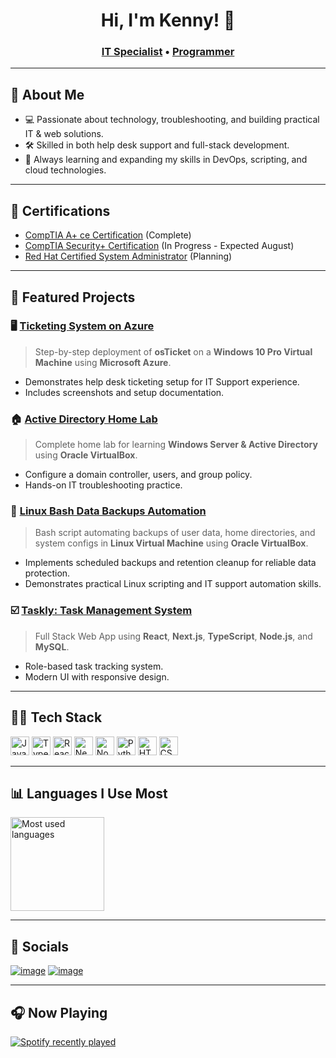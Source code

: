<h1 align="center">Hi, I'm Kenny! 👋</h1>
<h3 align="center">
<a href="https://github.com/kennethmiranda">IT Specialist</a> &bull; 
<a href="https://www.linkedin.com/in/kenneth-miranda-xyz">Programmer</a>
</h3>

---

## 🧠 About Me
- 💻 Passionate about technology, troubleshooting, and building practical IT & web solutions.
- 🛠️ Skilled in both help desk support and full-stack development.
- 🌱 Always learning and expanding my skills in DevOps, scripting, and cloud technologies.

---

## 🏅 Certifications
- [CompTIA A+ ce Certification](https://www.credly.com/badges/714eb243-eed1-40e1-becc-974660af8372/public_url)    (Complete)
- [CompTIA Security+ Certification]()    (In Progress - Expected August)
- [Red Hat Certified System Administrator]()             (Planning)

---

## 💼 Featured Projects

### 🖥️ [Ticketing System on Azure](https://github.com/kennethmiranda/osticket-azure-lab)
> Step-by-step deployment of **osTicket** on a **Windows 10 Pro Virtual Machine** using **Microsoft Azure**.
- Demonstrates help desk ticketing setup for IT Support experience.
- Includes screenshots and setup documentation.

### 🏠 [Active Directory Home Lab](https://github.com/kennethmiranda/active-directory-home-lab)
> Complete home lab for learning **Windows Server & Active Directory** using **Oracle VirtualBox**.
- Configure a domain controller, users, and group policy.
- Hands-on IT troubleshooting practice.

### 💾 [Linux Bash Data Backups Automation](https://github.com/kennethmiranda/linux-vm-backups)
> Bash script automating backups of user data, home directories, and system configs in **Linux Virtual Machine** using **Oracle VirtualBox**.
- Implements scheduled backups and retention cleanup for reliable data protection.
- Demonstrates practical Linux scripting and IT support automation skills.

### ☑️ [Taskly: Task Management System](https://github.com/kennethmiranda/taskly)
> Full Stack Web App using **React**, **Next.js**, **TypeScript**, **Node.js**, and **MySQL**.
- Role-based task tracking system.
- Modern UI with responsive design.

---

## 🧑‍💻 Tech Stack

<div align="left">
  <img src="https://cdn.jsdelivr.net/gh/devicons/devicon/icons/javascript/javascript-original.svg" height="30" alt="JavaScript" />
  <img src="https://cdn.jsdelivr.net/gh/devicons/devicon/icons/typescript/typescript-original.svg" height="30" alt="TypeScript" />
  <img src="https://cdn.jsdelivr.net/gh/devicons/devicon/icons/react/react-original.svg" height="30" alt="React" />
  <img src="https://cdn.jsdelivr.net/gh/devicons/devicon/icons/nextjs/nextjs-original.svg" height="30" alt="Next.js" />
  <img src="https://cdn.jsdelivr.net/gh/devicons/devicon/icons/nodejs/nodejs-original.svg" height="30" alt="Node.js" />
  <img src="https://cdn.jsdelivr.net/gh/devicons/devicon/icons/python/python-original.svg" height="30" alt="Python" />
  <img src="https://cdn.jsdelivr.net/gh/devicons/devicon/icons/html5/html5-original.svg" height="30" alt="HTML5" />
  <img src="https://cdn.jsdelivr.net/gh/devicons/devicon/icons/css3/css3-original.svg" height="30" alt="CSS3" />
</div>

---

## 📊 Languages I Use Most

<div align="left">
  <img src="https://github-readme-stats.vercel.app/api/top-langs?username=kennethmiranda&locale=en&hide_title=false&layout=compact&card_width=320&langs_count=5&theme=dracula&hide_border=false" height="150" alt="Most used languages" />
</div>

---

## 📱 Socials

[![image](https://img.shields.io/badge/Gmail-D14836?style=for-the-badge&logo=gmail&logoColor=white)](mailto:kennymiranda000@gmail.com)
[![image](https://img.shields.io/badge/LinkedIn-0077B5?style=for-the-badge&logo=linkedin&logoColor=white)](https://linkedin.com/in/kenneth-miranda-xyz)

---

## 🎧 Now Playing

<div align="left">
  <a href="https://open.spotify.com/user/kennytheleon">
    <img src="https://spotify-recently-played-readme.vercel.app/api?user=kennytheleon&count=1&unique=false" alt="Spotify recently played"  />
  </a>
</div>
